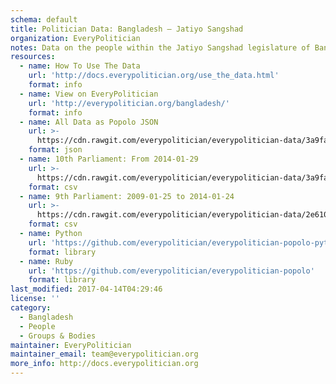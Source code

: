 ```yaml
---
schema: default
title: Politician Data: Bangladesh — Jatiyo Sangshad
organization: EveryPolitician
notes: Data on the people within the Jatiyo Sangshad legislature of Bangladesh.
resources:
  - name: How To Use The Data
    url: 'http://docs.everypolitician.org/use_the_data.html'
    format: info
  - name: View on EveryPolitician
    url: 'http://everypolitician.org/bangladesh/'
    format: info
  - name: All Data as Popolo JSON
    url: >-
      https://cdn.rawgit.com/everypolitician/everypolitician-data/3a9faabb4895dad3c5d0d397cfe78f44f0e3fa59/data/Bangladesh/House/ep-popolo-v1.0.json
    format: json
  - name: 10th Parliament: From 2014-01-29
    url: >-
      https://cdn.rawgit.com/everypolitician/everypolitician-data/3a9faabb4895dad3c5d0d397cfe78f44f0e3fa59/data/Bangladesh/House/term-10.csv
    format: csv
  - name: 9th Parliament: 2009-01-25 to 2014-01-24
    url: >-
      https://cdn.rawgit.com/everypolitician/everypolitician-data/2e610b1cbd69d99c3f01e05a11698971d19c43f2/data/Bangladesh/House/term-9.csv
    format: csv
  - name: Python
    url: 'https://github.com/everypolitician/everypolitician-popolo-python'
    format: library
  - name: Ruby
    url: 'https://github.com/everypolitician/everypolitician-popolo'
    format: library
last_modified: 2017-04-14T04:29:46
license: ''
category:
  - Bangladesh
  - People
  - Groups & Bodies
maintainer: EveryPolitician
maintainer_email: team@everypolitician.org
more_info: http://docs.everypolitician.org
---
```


